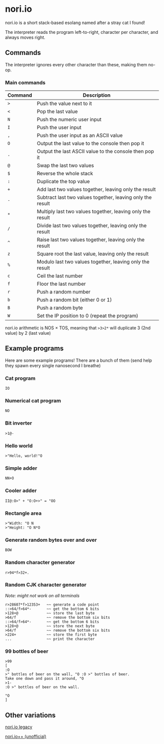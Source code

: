 # nori.io

nori.io is a short stack-based esolang named after a stray cat I found!

The interpreter reads the program left-to-right, character per character, and always moves right.

## Commands

The interpreter ignores every other character than these, making them no-op.

### Main commands

| Command     | Description                                                   |
| ----------- | ------------------------------------------------------------- |
| `>`         | Push the value next to it                                     |
| `<`         | Pop the last value                                            |
| `N`         | Push the numeric user input                                   |
| `I`         | Push the user input                                           |
| `,`         | Push the user input as an ASCII value                         |
| `O`         | Output the last value to the console then pop it              |
| `.`         | Output the last ASCII value to the console then pop it        |
| `@`         | Swap the last two values                                      |
| `$`         | Reverse the whole stack                                       |
| `:`         | Duplicate the top value                                       |
| `+`         | Add last two values together, leaving only the result         |
| `-`         | Subtract last two values together, leaving only the result    |
| `*`         | Multiply last two values together, leaving only the result    |
| `/`         | Divide last two values together, leaving only the result      |
| `^`         | Raise last two values together, leaving only the result       |
| `z`         | Square root the last value, leaving only the result           |
| `%`         | Modulo last two values together, leaving only the result      |
| `c`         | Ceil the last number                                          |
| `f`         | Floor the last number                                         |
| `r`         | Push a random number                                          |
| `b`         | Push a random bit (either 0 or 1)                             |
| `B`         | Push a random byte                                            |
| `W`         | Set the IP position to 0 (repeat the program)                 |

nori.io arithmetic is NOS × TOS, meaning that `>3>2*` will duplicate 3 (2nd value) by 2 (last value)

## Example programs

Here are some example programs! There are a bunch of them (send help they spawn every single nanosecond I breathe)

### Cat program

```IO```

### Numerical cat program

```NO```

### Bit inverter

```>1@-```

### Hello world

```>"Hello, world!"O```

### Simple adder

```NN+O```

### Cooler adder

```II@:O>" + "O:O+>" = "OO```

### Rectangle area

```nio
>"Width: "O N
>"Height: "O N*O
```

### Generate random bytes over and over

```BOW```

### Random character generator

```r>94*f>32+.```

### Random CJK character generator

*Note: might not work on all terminals*

```nio
r>28607*f>12353+   ~~ generate a code point
::>64/f>64*-       ~~ get the bottom 6 bits
>128+@             ~~ store the last byte
>64/f              ~~ remove the bottom six bits
::>64/f>64*-       ~~ get the bottom 6 bits
>128+@             ~~ store the next byte
>64/f              ~~ remove the bottom six bits
>224+              ~~ store the first byte
...                ~~ print the character
```

### 99 bottles of beer

```nio
>99
[
:O
>" bottles of beer on the wall, "O :O >" bottles of beer.
Take one down and pass it around, "O
>1-
:O >" bottles of beer on the wall.

"O
]
```

## Other variations

[nori.io legacy](https://scratch.mit.edu/projects/819125582/)

[nori.io++ (unofficial)](https://github.com/MoshiKoi/noripp)
